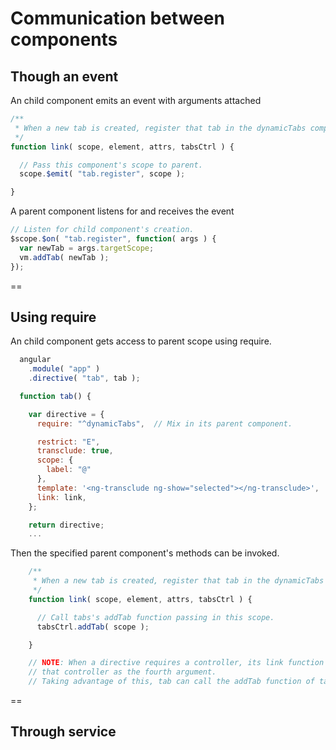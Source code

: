 # Communication between components

## Though an event

An child component emits an event with arguments attached
```js
/**
 * When a new tab is created, register that tab in the dynamicTabs component's list.
 */
function link( scope, element, attrs, tabsCtrl ) {

  // Pass this component's scope to parent.
  scope.$emit( "tab.register", scope );

}
```

A parent component listens for and receives the event
```js
// Listen for child component's creation.
$scope.$on( "tab.register", function( args ) {
  var newTab = args.targetScope;
  vm.addTab( newTab );
});
```

==

## Using require

An child component gets access to parent scope using require.
```js
  angular
    .module( "app" )
    .directive( "tab", tab );

  function tab() {

    var directive = {
      require: "^dynamicTabs",  // Mix in its parent component.

      restrict: "E",
      transclude: true,
      scope: {
        label: "@"
      },
      template: '<ng-transclude ng-show="selected"></ng-transclude>',
      link: link,
    };

    return directive;
    ...
```

Then the specified parent component's methods can be invoked.
```js
    /**
     * When a new tab is created, register that tab in the dynamicTabs component's list.
     */
    function link( scope, element, attrs, tabsCtrl ) {

      // Call tabs's addTab function passing in this scope.
      tabsCtrl.addTab( scope );

    }

    // NOTE: When a directive requires a controller, its link function receives
    // that controller as the fourth argument.
    // Taking advantage of this, tab can call the addTab function of tabs.
```

==

## Through service

